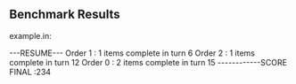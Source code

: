 ## Benchmark Results

example.in:

---RESUME---
Order 1 : 1 items complete in turn 6
Order 2 : 1 items complete in turn 12
Order 0 : 2 items complete in turn 15
------------SCORE FINAL :234
